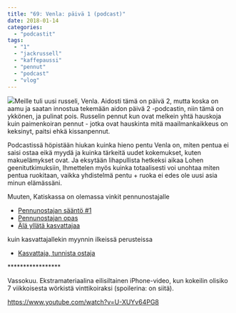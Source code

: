 ```yaml
---
title: "69: Venla: päivä 1 (podcast)"
date: 2018-01-14
categories: 
  - "podcastit"
tags: 
  - "1"
  - "jackrussell"
  - "kaffepaussi"
  - "pennut"
  - "podcast"
  - "vlog"
---
```


![](images/2018-01-13-23.33.51-250x188.jpg)Meille tuli uusi russeli, Venla. Aidosti tämä on päivä 2, mutta koska on aamu ja saatan innostua tekemään aidon päivä 2 -podcastin, niin tämä on ykkönen, ja pulinat pois. Russelin pennut kun ovat melkein yhtä hauskoja kuin paimenkoiran pennut - jotka ovat hauskinta mitä maailmankaikkeus on keksinyt, paitsi ehkä kissanpennut.

<!--more-->

Podcastissä höpistään hiukan kuinka hieno pentu Venla on, miten pentua ei saisi ostaa eikä myydä ja kuinka tärkeitä uudet kokemukset, kuten makuelämykset ovat. Ja eksytään lihapullista hetkeksi aikaa Lohen geenitutkimuksiin, Ihmettelen myös kuinka totaalisesti voi unohtaa miten pentua ruokitaan, vaikka yhdistelmä pentu + ruoka ei edes ole uusi asia minun elämässäni.

Muuten, Katiskassa on olemassa vinkit pennunostajalle

- [Pennunostajan sääntö #1](https://www.katiska.eu/katiska/puruvoima/pennunostajan-saanto-1/)
- [Pennunostajan opas](https://www.katiska.eu/katiska/puruvoima/pennunostajan-opas/)
- [Älä yllätä kasvattajaa](https://www.katiska.eu/katiska/puruvoima/ala-yllata-kasvattajaa/)

kuin kasvattajallekin myynnin ilkeissä perusteissa

- [Kasvattaja, tunnista ostaja](https://www.katiska.eu/katiska/puruvoima/kasvattaja-tunnista-ostaja/)

\*\*\*\*\*\*\*\*\*\*\*\*\*\*\*\*\*

Vassokuu. Ekstramateriaalina eilisiltainen iPhone-video, kun kokeilin olisiko 7 viikkoisesta wörkistä vinttikoiraksi (spoilerina: on siitä).

https://www.youtube.com/watch?v=U-XUYv64PG8
